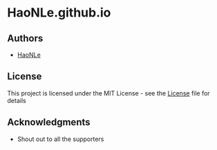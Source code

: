 # HaoNLe.github.io

## Authors

* [HaoNLe](https://github.com/HaoNLe)

## License

This project is licensed under the MIT License - see the [License](https://opensource.org/licenses/MIT) file for details

## Acknowledgments

* Shout out to all the supporters